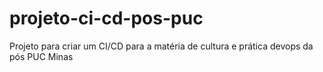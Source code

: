 # projeto-ci-cd-pos-puc
Projeto para criar um CI/CD para a matéria de cultura e prática devops da pós PUC Minas
